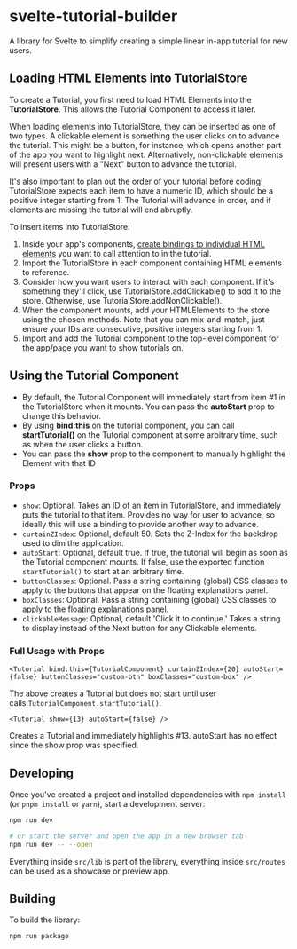 # svelte-tutorial-builder

A library for Svelte to simplify creating a simple linear in-app tutorial for new users.

## Loading HTML Elements into TutorialStore
To create a Tutorial, you first need to load HTML Elements into the **TutorialStore**. This allows the Tutorial Component to access it later.

When loading elements into TutorialStore, they can be inserted as one of two types. A clickable element is something the user clicks on to advance the tutorial. This might be a button, for instance, which opens another part of the app you want to highlight next. Alternatively, non-clickable elements will present users with a "Next" button to advance the tutorial.

It's also important to plan out the order of your tutorial before coding! TutorialStore expects each item to have a numeric ID, which should be a positive integer starting from 1. The Tutorial will advance in order, and if elements are missing the tutorial will end abruptly.

To insert items into TutorialStore:

1. Inside your app's components, [create bindings to individual HTML elements](https://learn.svelte.dev/tutorial/bind-this) you want to call attention to in the tutorial.
2. Import the TutorialStore in each component containing HTML elements to reference.
3. Consider how you want users to interact with each component. If it's something they'll click, use TutorialStore.addClickable() to add it to the store. Otherwise, use TutorialStore.addNonClickable().
4. When the component mounts, add your HTMLElements to the store using the chosen methods. Note that you can mix-and-match, just ensure your IDs are consecutive, positive integers starting from 1.
5. Import and add the Tutorial component to the top-level component for the app/page you want to show tutorials on.

## Using the Tutorial Component
* By default, the Tutorial Component will immediately start from item #1 in the TutorialStore when it mounts. You can pass the **autoStart** prop to change this behavior.
* By using **bind:this** on the tutorial component, you can call **startTutorial()** on the Tutorial component at some arbitrary time, such as when the user clicks a button.
* You can pass the **show** prop to the component to manually highlight the Element with that ID

### Props
* `show`: Optional. Takes an ID of an item in TutorialStore, and immediately puts the tutorial to that item. Provides no way for user to advance, so ideally this will use a binding to provide another way to advance.
* `curtainZIndex`: Optional, default 50. Sets the Z-Index for the backdrop used to dim the application.
* `autoStart`: Optional, default true. If true, the tutorial will begin as soon as the Tutorial component mounts. If false, use the exported function `startTutorial()` to start at an arbitrary time.
* `buttonClasses`: Optional. Pass a string containing (global) CSS classes to apply to the buttons that appear on the floating explanations panel.
* `boxClasses`: Optional. Pass a string containing (global) CSS classes to apply to the floating explanations panel.
* `clickableMessage`: Optional, default 'Click it to continue.' Takes a string to display instead of the Next button for any Clickable elements.

### Full Usage with Props
```
<Tutorial bind:this={TutorialComponent} curtainZIndex={20} autoStart={false} buttonClasses="custom-btn" boxClasses="custom-box" />
```
The above creates a Tutorial but does not start until user calls.`TutorialComponent.startTutorial()`.

```
<Tutorial show={13} autoStart={false} />
```
Creates a Tutorial and immediately highlights #13. autoStart has no effect since the show prop was specified.

## Developing

Once you've created a project and installed dependencies with `npm install` (or `pnpm install` or `yarn`), start a development server:

```bash
npm run dev

# or start the server and open the app in a new browser tab
npm run dev -- --open
```

Everything inside `src/lib` is part of the library, everything inside `src/routes` can be used as a showcase or preview app.

## Building

To build the library:

```bash
npm run package
```
